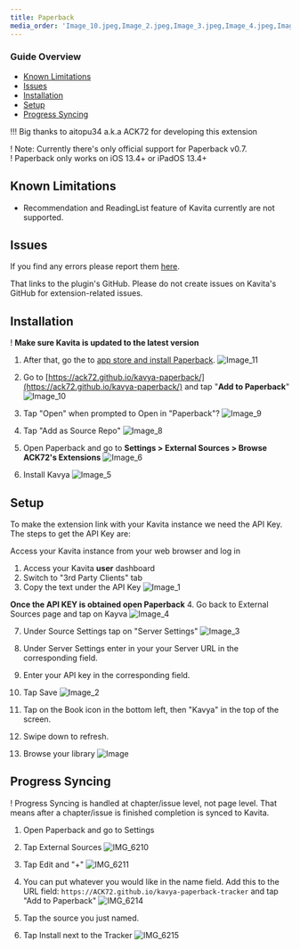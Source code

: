 ```yaml
---
title: Paperback
media_order: 'Image_10.jpeg,Image_2.jpeg,Image_3.jpeg,Image_4.jpeg,Image_5.jpeg,Image_6.jpeg,Image.jpeg,Image_11.jpeg,Image_9.jpeg,Image_1.jpeg,Image_7.jpeg,Image_8.jpeg,IMG_6211.PNG,IMG_6210.PNG,IMG_6215.PNG'
---
```


### Guide Overview
* [Known Limitations](#known-limitations)
* [Issues](#issues)
* [Installation](#installation)
* [Setup](#setup)
* [Progress Syncing](#progress-syncing)

!!! Big thanks to aitopu34 a.k.a ACK72 for developing this extension

! Note: Currently there's only official support for Paperback v0.7.<br/>
! Paperback only works on iOS 13.4+ or iPadOS 13.4+

## Known Limitations
* Recommendation and ReadingList feature of Kavita currently are not supported.

## Issues
If you find any errors please report them [here](https://github.com/ACK72/kavya-paperback/issues/new?assignees=&labels=&template=bug_report.md&title=%5BBUG%5D). 

That links to the plugin's GitHub. Please do not create issues on Kavita's GitHub for extension-related issues.

## Installation

! **Make sure Kavita is updated to the latest version**

1. After that, go the to [app store and install Paperback](https://apps.apple.com/us/app/paperback-a-komga-client/id1626613373).
![Image_11](Image_11.jpeg?resize=450,450 "Image_11")

2. Go to [https://ack72.github.io/kavya-paperback/](https://ack72.github.io/kavya-paperback/) and tap "**Add to Paperback**"
![Image_10](Image_10.jpeg?resize=450,450 "Image_10")

3. Tap "Open" when prompted to Open in "Paperback"?
![Image_9](Image_9.jpeg?resize=450,450 "Image_9")

4. Tap "Add as Source Repo"
![Image_8](Image_8.jpeg?resize=450,450 "Image_8")

5. Open Paperback and go to **Settings > External Sources > Browse ACK72's Extensions**
![Image_6](Image_6.jpeg?resize=450,450 "Image_6")

6. Install Kavya
![Image_5](Image_5.jpeg?resize=450,450 "Image_5")

## Setup

To make the extension link with your Kavita instance we need the API Key.
The steps to get the API Key are:

Access your Kavita instance from your web browser and log in
1. Access your Kavita **user** dashboard
2. Switch to "3rd Party Clients" tab
3. Copy the text under the API Key
![Image_1](Image_1.jpeg?resize=450,450 "Image_1")

**Once the API KEY is obtained open Paperback**
4. Go back to External Sources page and tap on Kayva
![Image_4](Image_4.jpeg?resize=450,450 "Image_4")

7. Under Source Settings tap on "Server Settings"
![Image_3](Image_3.jpeg?resize=450,450 "Image_3")

9. Under Server Settings enter in your your Server URL in the corresponding field.
10. Enter your API key in the corresponding field.
12. Tap Save
![Image_2](Image_2.jpeg?resize=450,450 "Image_2")


13. Tap on the Book icon in the bottom left, then "Kavya" in the top of the screen.
14. Swipe down to refresh.
15. Browse your library 
![Image](Image.jpeg?resize=450,450 "Image")

## Progress Syncing
! Progress Syncing is handled at chapter/issue level, not page level. That means after a chapter/issue is finished completion is synced to Kavita.

1. Open Paperback and go to Settings
2. Tap External Sources
![IMG_6210](IMG_6210.PNG "IMG_6210")

3. Tap Edit and "+"
![IMG_6211](IMG_6211.PNG "IMG_6211")

4. You can put whatever you would like in the name field. Add this to the URL field: `https://ACK72.github.io/kavya-paperback-tracker` and tap "Add to Paperback"
![IMG_6214](IMG_6214.PNG "IMG_6214")

5. Tap the source you just named.
6. Tap Install next to the Tracker
![IMG_6215](IMG_6215.PNG "IMG_6215")